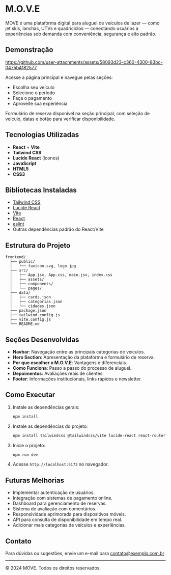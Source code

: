 # M.O.V.E

MOVE é uma plataforma digital para aluguel de veículos de lazer — como jet skis, lanchas, UTVs e quadriciclos — conectando usuários a experiências sob demanda com conveniência, segurança e alto padrão.

## Demonstração

https://github.com/user-attachments/assets/58093d23-c360-4300-83bc-0475b4182577

Acesse a página principal e navegue pelas seções:
- Escolha seu veículo
- Selecione o período
- Faça o pagamento
- Aproveite sua experiência

Formulário de reserva disponível na seção principal, com seleção de veículo, datas e botão para verificar disponibilidade.

## Tecnologias Utilizadas

- **React** + **Vite**  
- **Tailwind CSS**  
- **Lucide React** (ícones)
- **JavaScript**  
- **HTML5**  
- **CSS3**

## Bibliotecas Instaladas

- [Tailwind CSS](https://tailwindcss.com/)
- [Lucide React](https://lucide.dev/)
- [Vite](https://vitejs.dev/)
- [React](https://react.dev/)
- [eslint](https://eslint.org/)  
- Outras dependências padrão do React/Vite

## Estrutura do Projeto

```
frontend/
  ├── public/
  │   └── favicon.svg, logo.jpg
  ├── src/
  │   ├── App.jsx, App.css, main.jsx, index.css
  │   ├── assets/
  │   ├── components/
  │   └── pages/
  ├── data/
  │   ├── cards.json
  │   ├── categorias.json
  │   └── cidades.json
  ├── package.json
  ├── tailwind.config.js
  ├── vite.config.js
  └── README.md
```

## Seções Desenvolvidas

- **Navbar**: Navegação entre as principais categorias de veículos.
- **Hero Section**: Apresentação da plataforma e formulário de reserva.
- **Por que escolher o M.O.V.E**: Vantagens e diferenciais.
- **Como Funciona**: Passo a passo do processo de aluguel.
- **Depoimentos**: Avaliações reais de clientes.
- **Footer**: Informações institucionais, links rápidos e newsletter.

## Como Executar

1. Instale as dependências gerais:
   ```sh
   npm install
   ```
2. Instale as dependências do projeto:
   ```sh
   npm install tailwindcss @tailwindcss/vite lucide-react react-router-dom
   ```
3. Inicie o projeto:
   ```sh
   npm run dev
   ```
4. Acesse `http://localhost:5173` no navegador.

## Futuras Melhorias

- Implementar autenticação de usuários.
- Integração com sistemas de pagamento online.
- Dashboard para gerenciamento de reservas.
- Sistema de avaliação com comentários.
- Responsividade aprimorada para dispositivos móveis.
- API para consulta de disponibilidade em tempo real.
- Adicionar mais categorias de veículos e experiências.

## Contato

Para dúvidas ou sugestões, envie um e-mail para contato@exemplo.com.br

---

&copy; 2024 MOVE. Todos os direitos reservados.